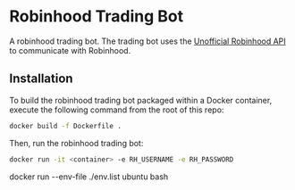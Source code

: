 # Robinhood Trading Bot

A robinhood trading bot. The trading bot uses the [Unofficial Robinhood API](https://github.com/robinhood-unofficial/pyrh) to communicate with Robinhood.

## Installation

To build the robinhood trading bot packaged within a Docker container, execute the following command from the root of this repo:

```bash
docker build -f Dockerfile .
```

Then, run the robinhood trading bot:

```bash
docker run -it <container> -e RH_USERNAME -e RH_PASSWORD 
```

docker run --env-file ./env.list ubuntu bash
